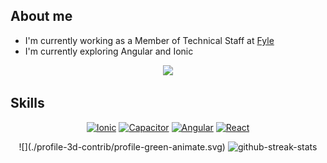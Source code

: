 ## About me
- I'm currently working as a Member of Technical Staff at [Fyle](https://www.fylehq.com/)
- I'm currently exploring Angular and Ionic

<p align="center">
<a href="https://www.linkedin.com/in/suyash-patil/">
   <img src="https://img.shields.io/badge/LinkedIn-0077B5?style=for-the-badge&logo=linkedin&logoColor=white">
</a>
</p>

## Skills
<p align="center">
<a href="#"><img alt="Ionic" src="https://img.shields.io/badge/Ionic-3880FF?style=for-the-badge&logo=ionic&logoColor=white"></a>
<a href="#"><img alt="Capacitor" src="https://img.shields.io/badge/Capacitor-119EFF?style=for-the-badge&logo=Capacitor&logoColor=white"></a>
<a href="#"><img alt="Angular" src="https://img.shields.io/badge/Angular-DD0031?style=for-the-badge&logo=angular&logoColor=white"></a>
<a href="#"><img alt="React" src="https://img.shields.io/badge/-ReactJs-61DAFB?logo=react&logoColor=white&style=for-the-badge"></a>
</p>
    
<p align="center">
    ![](./profile-3d-contrib/profile-green-animate.svg)
    <img src="http://github-readme-streak-stats.herokuapp.com?user=suyashpatil78&theme=dark" alt="github-streak-stats"/>
</p>
